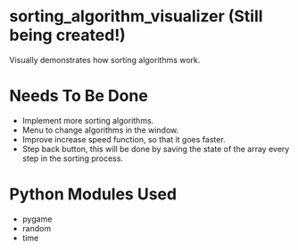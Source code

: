# sorting_algorithm_visualizer (Still being created!)
Visually demonstrates how sorting algorithms work.

# Needs To Be Done
- Implement more sorting algorithms.
- Menu to change algorithms in the window.
- Improve increase speed function, so that it goes faster.
- Step back button, this will be done by saving the state of the array every step in the sorting process.

# Python Modules Used
- pygame
- random
- time
